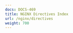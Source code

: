 ```yaml
---
docs: DOCS-469
title: NGINX Directives Index
url: /nginx/directives
weight: 700
---
```


<!-- this is dummy doc is used to create a list page entry that redirects users to the directive index in the .org docs. The redirect is configured in azure-redirects-base -->